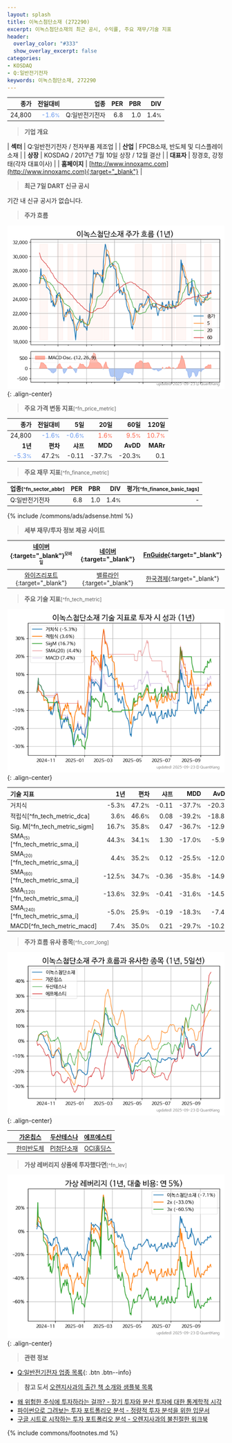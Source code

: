 ```yaml
---
layout: splash
title: 이녹스첨단소재 (272290)
excerpt: 이녹스첨단소재의 최근 공시, 수익률, 주요 재무/기술 지표
header:
  overlay_color: "#333"
  show_overlay_excerpt: false
categories:
- KOSDAQ
- Q:일반전기전자
keywords: 이녹스첨단소재, 272290
---
```


| **종가** | **전일대비** | **업종** | **PER** | **PBR** | **DIV** |
| -------: | -----------: | -------: | ------: | ------: | ------: |
| 24,800 | <span style="color: cornflowerblue">-1.6<small>%</small></span> | Q:일반전기전자 | 6.8 | 1.0 | 1.4<small>%</small> |

<!-- more -->


> **기업 개요**<a id="company"></a>

| <span style="white-space:nowrap;">**섹터**</span> | Q:일반전기전자 / 전자부품 제조업 |
| <span style="white-space:nowrap;">**산업**</span> | FPCB소재, 반도체 및 디스플레이 소재 |
| <span style="white-space:nowrap;">**상장**</span> | KOSDAQ / 2017년 7월 10일 상장 / 12월 결산 |
| <span style="white-space:nowrap;">**대표자**</span> | 장경호, 강정태(각자 대표이사) |
| <span style="white-space:nowrap;">**홈페이지**</span> | [http://www.innoxamc.com](http://www.innoxamc.com){:target="_blank"} |


> **최근 7일 DART 신규 공시**<a id="dart"></a>

기간 내 신규 공시가 없습니다.


> **주가 흐름**<a id="price"></a>

![272290](/stock/images/272290.png){: .align-center}


> **주요 가격 변동 지표**<small>[^fn_price_metric]</small>

| **종가** | **전일대비** | **5일** | **20일** | **60일** | **120일** |
| -------: | -----------: | ------: | -------: | -------: | --------: |
| 24,800 | <span style="color: cornflowerblue">-1.6<small>%</small></span> | <span style="color: cornflowerblue">-0.6<small>%</small></span> | <span style="color: tomato">1.6<small>%</small></span> | <span style="color: tomato">9.5<small>%</small></span> | <span style="color: tomato">10.7<small>%</small></span> |
| **1년** | **편차** | **샤프** | **MDD** | **AvDD** | **MARr** |
| <span style="color: cornflowerblue">-5.3<small>%</small></span> | 47.2<small>%</small> | -0.11 | -37.7<small>%</small> | -20.3<small>%</small> | 0.1 |


> **주요 재무 지표**<small>[^fn_finance_metric]</small>

| **업종**<small>[^fn_sector_abbr]</small> | **PER** | **PBR** | **DIV** | **평가**<small>[^fn_finance_basic_tags]</small> |
| :--------------------------------------- | ------: | ------: | ------: | ----------------------------------------------: |
| Q:일반전기전자 | 6.8 | 1.0 | 1.4<small>%</small> | - |



{% include /commons/ads/adsense.html %}

> **세부 재무/투자 정보 제공 사이트**

| [네이버](https://m.stock.naver.com/domestic/stock/272290/finance/summary){:target="_blank"}<sup><small>모바일</small></sup> | [네이버](https://finance.naver.com/item/coinfo.naver?code=272290){:target="_blank"} | [FnGuide](https://comp.fnguide.com/SVO2/ASP/SVD_Invest.asp?gicode=A272290&MenuYn=Y){:target="_blank"} |
| :---: | :---: | :---: |
| [와이즈리포트](https://comp.wisereport.co.kr/company/c1040001.aspx?cmp_cd=272290){:target="_blank"} | [밸류라인](https://www.valueline.co.kr/finance/summary/272290){:target="_blank"} | [한국경제](https://markets.hankyung.com/stock/272290/financial-summary){:target="_blank"} |


> **주요 기술 지표**<small>[^fn_tech_metric]</small>


![272290](/stock/images/272290_tech.png){: .align-center}

| **기술 지표** | **1년** | **편차** | **샤프** | **MDD** | **AvDD** |
| :------------ | ------: | -----------: | -------: | ------: | -------: |
| 거치식 | -5.3<small>%</small> | 47.2<small>%</small> | -0.11 | -37.7<small>%</small> | -20.3<small>%</small> |
| 적립식[^fn_tech_metric_dca] | 3.6<small>%</small> | 46.6<small>%</small> | 0.08 | -39.2<small>%</small> | -18.8<small>%</small> |
| Sig. M[^fn_tech_metric_sigm] | 16.7<small>%</small> | 35.8<small>%</small> | 0.47 | -36.7<small>%</small> | -12.9<small>%</small> |
| SMA<small><sub>(5)</sub></small>[^fn_tech_metric_sma_i] | 44.3<small>%</small> | 34.1<small>%</small> | 1.30 | -17.0<small>%</small> | -5.9<small>%</small> |
| SMA<small><sub>(20)</sub></small>[^fn_tech_metric_sma_i] | 4.4<small>%</small> | 35.2<small>%</small> | 0.12 | -25.5<small>%</small> | -12.0<small>%</small> |
| SMA<small><sub>(60)</sub></small>[^fn_tech_metric_sma_i] | -12.5<small>%</small> | 34.7<small>%</small> | -0.36 | -35.8<small>%</small> | -14.9<small>%</small> |
| SMA<small><sub>(120)</sub></small>[^fn_tech_metric_sma_i] | -13.6<small>%</small> | 32.9<small>%</small> | -0.41 | -31.6<small>%</small> | -14.5<small>%</small> |
| SMA<small><sub>(240)</sub></small>[^fn_tech_metric_sma_i] | -5.0<small>%</small> | 25.9<small>%</small> | -0.19 | -18.3<small>%</small> | -7.4<small>%</small> |
| MACD[^fn_tech_metric_macd] | 7.4<small>%</small> | 35.0<small>%</small> | 0.21 | -29.7<small>%</small> | -10.2<small>%</small> |


> **주가 흐름 유사 종목**<a id="corr"></a><small>[^fn_corr_long]</small>

![272290](/stock/images/272290_corr.png){: .align-center}

|       | [가온칩스](/399720/) | [두산테스나](/131970/) | [에프에스티](/036810/) |
| :---: | :------------------------------------: | :------------------------------------: | :------------------------------------: |
|       | [한미반도체](/042700/) | [PI첨단소재](/178920/) | [OCI홀딩스](/010060/) |


> **가상 레버리지 상품에 투자했다면**<a id="2x"></a><small>[^fn_lev]</small>

![272290](/stock/images/272290_2x.png){: .align-center}


> **관련 정보**

- [Q:일반전기전자 업종 목록](/stats/sector/kosdaq_업종_일반전기전자_종목/){: .btn .btn--info}

> **참고 도서** [오렌지사과의 출간 책 소개와 샘플북 목록](https://kongdori.tistory.com/691)

- [왜 위험한 주식에 투자하라는 걸까? - 장기 투자와 분산 투자에 대한 통계학적 시각](https://kongdori.tistory.com/421)
- [파이썬으로 그려보는 투자 포트폴리오 분석  - 정량적 투자 분석을 위한 입문서](https://kongdori.tistory.com/643)
- [구글 시트로 시작하는 투자 포트폴리오 분석 - 오렌지사과의 불친절한 워크북](https://kongdori.tistory.com/449)


{% include commons/footnotes.md %}